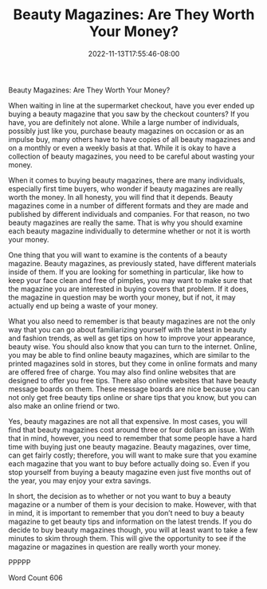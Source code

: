 ﻿---
title: "Beauty Magazines: Are They Worth Your Money?"
date: 2022-11-13T17:55:46-08:00
description: "TXT Tips for Web Success"
featured_image: "/images/TXT.jpg"
tags: ["TXT"]
---

Beauty Magazines: Are They Worth Your Money?

When waiting in line at the supermarket checkout, have you ever ended up buying a beauty magazine that you saw by the checkout counters?  If you have, you are definitely not alone.  While a large number of individuals, possibly just like you, purchase beauty magazines on occasion or as an impulse buy, many others have to have copies of all beauty magazines and on a monthly or even a weekly basis at that.  While it is okay to have a collection of beauty magazines, you need to be careful about wasting your money.

When it comes to buying beauty magazines, there are many individuals, especially first time buyers, who wonder if beauty magazines are really worth the money.  In all honesty, you will find that it depends.  Beauty magazines come in a number of different formats and they are made and published by different individuals and companies. For that reason, no two beauty magazines are really the same.  That is why you should examine each beauty magazine individually to determine whether or not it is worth your money.

One thing that you will want to examine is the contents of a beauty magazine.  Beauty magazines, as previously stated, have different materials inside of them.  If you are looking for something in particular, like how to keep your face clean and free of pimples, you may want to make sure that the magazine you are interested in buying covers that problem.  If it does, the magazine in question may be worth your money, but if not, it may actually end up being a waste of your money.

What you also need to remember is that beauty magazines are not the only way that you can go about familiarizing yourself with the latest in beauty and fashion trends, as well as get tips on how to improve your appearance, beauty wise.  You should also know that you can turn to the internet.  Online, you may be able to find online beauty magazines, which are similar to the printed magazines sold in stores, but they come in online formats and many are offered free of charge.  You may also find online websites that are designed to offer you free tips.  There also online websites that have beauty message boards on them. These message boards are nice because you can not only get free beauty tips online or share tips that you know, but you can also make an online friend or two.

Yes, beauty magazines are not all that expensive.  In most cases, you will find that beauty magazines cost around three or four dollars an issue.  With that in mind, however, you need to remember that some people have a hard time with buying just one beauty magazine.  Beauty magazines, over time, can get fairly costly; therefore, you will want to make sure that you examine each magazine that you want to buy before actually doing so.  Even if you stop yourself from buying a beauty magazine even just five months out of the year, you may enjoy your extra savings.

In short, the decision as to whether or not you want to buy a beauty magazine or a number of them is your decision to make.  However, with that in mind, it is important to remember that you don’t need to buy a beauty magazine to get beauty tips and information on the latest trends.  If you do decide to buy beauty magazines though, you will at least want to take a few minutes to skim through them.  This will give the opportunity to see if the magazine or magazines in question are really worth your money.

PPPPP

Word Count 606

